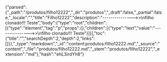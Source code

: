 {"parsed":{"_path":"/produtos/filho12222","_dir":"produtos","_draft":false,"_partial":false,"_locale":"","title":"Filho12222","description":"--------------->>\nfilho clonado!!! Teste","body":{"type":"root","children":[{"type":"element","tag":"p","props":{},"children":[{"type":"text","value":"--------------->>\nfilho clonado!!! Teste"}]}],"toc":{"title":"","searchDepth":2,"depth":2,"links":[]}},"_type":"markdown","_id":"content:produtos:filho12222.md","_source":"content","_file":"produtos/filho12222.md","_stem":"produtos/filho12222","_extension":"md"},"hash":"ehL3irdYh8"}